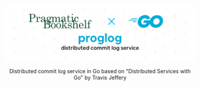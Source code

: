 <div align="center">
  <img width="512" src="https://raw.githubusercontent.com/2n3g5c9/proglog/master/img/proglog_banner.png" alt="proglog">
</div>

<br />

<div align="center">Distributed commit log service in Go based on "Distributed Services with Go" by Travis Jeffery</div>

<br />
